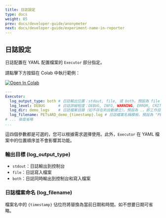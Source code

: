 ```yaml
---
title: 日誌設定
type: docs
weight: 85
prev: docs/developer-guide/anonymeter
next: docs/developer-guide/experiment-name-in-reporter
---
```


## 日誌設定

日誌配置在 YAML 配置檔案的 `Executor` 部分指定。

請點擊下方按鈕在 Colab 中執行範例：

[![Open In Colab](https://colab.research.google.com/assets/colab-badge.svg)](https://colab.research.google.com/github/nics-tw/petsard/blob/main/demo/developer-guide/logging-configuration.ipynb)

```yaml
---
Executor:
  log_output_type: both # 日誌輸出位置：stdout, file, 或 both。預設為 file
  log_level: DEBUG      # 日誌詳細程度：DEBUG, INFO, WARNING, ERROR, CRITICAL。預設為 INFO
  log_dir: demo_logs    # 日誌檔案目錄（如不存在則自動建立）。預設為 .，即工作目錄
  log_filename: PETsARD_demo_{timestamp}.log # 日誌檔案名稱模板。預設為 "PETsARD_{timestamp}.log"
# ... 後面省略
...
```

這四個參數都是可選的，您可以根據需求選擇使用。此外，`Executor` 在 YAML 檔案中的位置順序並不會影響其功能。

### 輸出目標 (log_output_type)

- `stdout`：日誌輸出到控制台
- `file`：日誌寫入檔案
- `both`：日誌同時輸出到控制台和寫入檔案

### 日誌檔案命名 (log_filename)

檔案名中的 `{timestamp}` 佔位符將替換為當前日期和時間。如不想要日期可省略。
